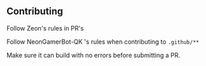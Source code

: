 ## Contributing

Follow Zeon's rules in PR's

Follow NeonGamerBot-QK 's rules when contributing to `.github/**`

Make sure it can build with no errors before submitting a PR.
